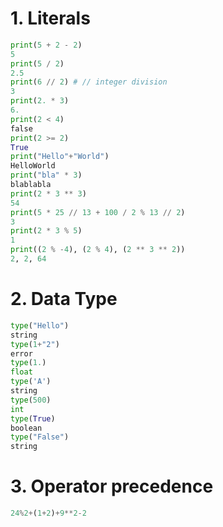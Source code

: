 # 1. Literals

``` python
print(5 + 2 - 2)
5
print(5 / 2)
2.5
print(6 // 2) # // integer division
3
print(2. * 3)
6.
print(2 < 4)
false
print(2 >= 2)
True
print("Hello"+"World")
HelloWorld 
print("bla" * 3)
blablabla 
print(2 * 3 ** 3)
54
print(5 * 25 // 13 + 100 / 2 % 13 // 2)
3
print(2 * 3 % 5)
1
print((2 % -4), (2 % 4), (2 ** 3 ** 2))
2, 2, 64
```


# 2. Data Type

```python
type("Hello")
string
type(1+"2")
error
type(1.)
float
type('A')
string
type(500)
int
type(True)
boolean
type("False")
string
```

# 3. Operator precedence

```python
24%2+(1+2)+9**2-2
```





